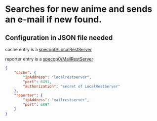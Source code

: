 # Searches for new anime and sends an e-mail if new found.

## Configuration in JSON file needed

cache entry is a [specop0/LocalRestServer](https://github.com/specop0/LocalRestServer)

reporter entry is a [specop0/MailRestServer](https://github.com/specop0/MailRestServer)

```json
{
    "cache": {
        "ipAddress": "localrestserver",
        "port": 6491,
        "authorization": "secret of LocalRestServer"
    },
    "reporter": {
        "ipAddress": "mailrestserver",
        "port": 6897
    }
}
```